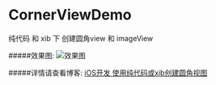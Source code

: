 # CornerViewDemo
纯代码 和 xib 下 创建圆角view 和 imageView


#####效果图:
![效果图](http://upload-images.jianshu.io/upload_images/1975627-ebdb869d89da681f.png?imageMogr2/auto-orient/strip%7CimageView2/2/w/1240)

#####详情请查看博客: 
[iOS开发 使用纯代码或xib创建圆角视图](http://www.jianshu.com/p/80f1fd3f63a0)